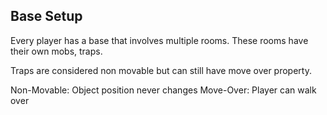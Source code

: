 
Base Setup
--------------------
Every player has a base that involves multiple rooms. These rooms have their own mobs, traps.

Traps are considered non movable but can still have move over property.

Non-Movable: Object position never changes
Move-Over: Player can walk over 

